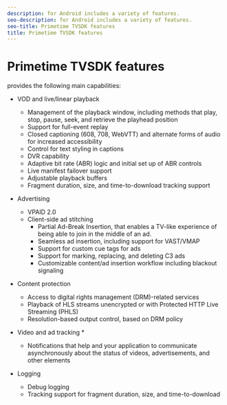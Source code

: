 ```yaml
---
description: for Android includes a variety of features.
seo-description: for Android includes a variety of features.
seo-title: Primetime TVSDK features
title: Primetime TVSDK features
---
```


# Primetime TVSDK features

provides the following main capabilities:


* VOD and live/linear playback
    * Management of the playback window, including methods that play, stop, pause, seek, and retrieve the playhead position
    * Support for full-event replay
    * Closed captioning (608, 708, WebVTT) and alternate forms of audio for increased accessibility
    * Control for text styling in captions
    * DVR capability
    * Adaptive bit rate (ABR) logic and initial set up of ABR controls
    * Live manifest failover support
    * Adjustable playback buffers
    * Fragment duration, size, and time-to-download tracking support
  
* Advertising
    * VPAID 2.0
    * Client-side ad stitching
        * Partial Ad-Break Insertion, that enables a TV-like experience of being able to join in the middle of an ad.
        * Seamless ad insertion, including support for VAST/VMAP
        * Support for custom cue tags for ads
        * Support for marking, replacing, and deleting C3 ads
        * Customizable content/ad insertion workflow including blackout signaling
      
  
* Content protection
    * Access to digital rights management (DRM)-related services
    * Playback of HLS streams unencrypted or with Protected HTTP Live Streaming (PHLS)
    * Resolution-based output control, based on DRM policy
  
* Video and ad tracking
      *
    * Notifications that help  and your application to communicate asynchronously about the status of videos, advertisements, and other elements
  
* Logging
    * Debug logging
    * Tracking support for fragment duration, size, and time-to-download
  

